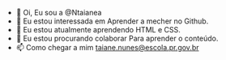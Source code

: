 - 👋 Oi, Eu sou a @Ntaianea
- 👀 Eu estou interessada em Aprender a mecher no Github.
- 🌱 Eu estou atualmente aprendendo HTML e CSS.
- 💞️ Eu estou procurando colaborar Para aprender o conteúdo.
- 📫 Como chegar a mim taiane.nunes@escola.pr.gov.br
